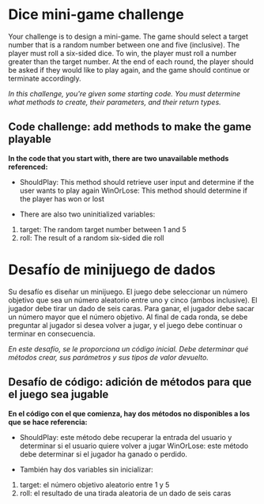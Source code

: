 # Dice mini-game challenge

Your challenge is to design a mini-game. The game should select a target number that is a random number between one and five (inclusive). The player must roll a six-sided dice. To win, the player must roll a number greater than the target number. At the end of each round, the player should be asked if they would like to play again, and the game should continue or terminate accordingly.

_In this challenge, you're given some starting code. You must determine what methods to create, their parameters, and their return types._

## Code challenge: add methods to make the game playable

**In the code that you start with, there are two unavailable methods referenced:**

- ShouldPlay: This method should retrieve user input and determine if the user wants to play again WinOrLose: This method should determine if the player has won or lost

- There are also two uninitialized variables:

1. target: The random target number between 1 and 5
2. roll: The result of a random six-sided die roll

# Desafío de minijuego de dados

Su desafío es diseñar un minijuego. El juego debe seleccionar un número objetivo que sea un número aleatorio entre uno y cinco (ambos inclusive). El jugador debe tirar un dado de seis caras. Para ganar, el jugador debe sacar un número mayor que el número objetivo. Al final de cada ronda, se debe preguntar al jugador si desea volver a jugar, y el juego debe continuar o terminar en consecuencia.

_En este desafío, se le proporciona un código inicial. Debe determinar qué métodos crear, sus parámetros y sus tipos de valor devuelto._

## Desafío de código: adición de métodos para que el juego sea jugable

**En el código con el que comienza, hay dos métodos no disponibles a los que se hace referencia:**

- ShouldPlay: este método debe recuperar la entrada del usuario y determinar si el usuario quiere volver a jugar WinOrLose: este método debe determinar si el jugador ha ganado o perdido.

- También hay dos variables sin inicializar:

1. target: el número objetivo aleatorio entre 1 y 5
2. roll: el resultado de una tirada aleatoria de un dado de seis caras
